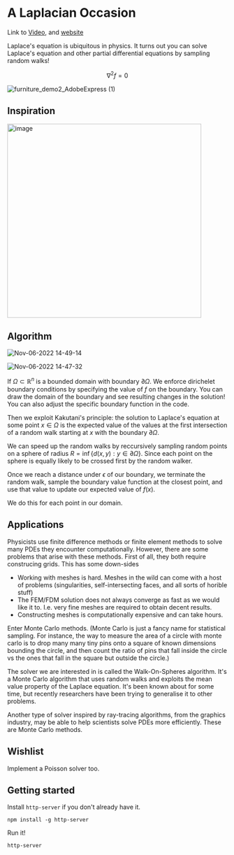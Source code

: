 # A Laplacian Occasion

Link to [Video](https://www.youtube.com/watch?v=UYc4qoM6iBo), and [website](https://sage-arithmetic-1997b4.netlify.app/)

Laplace's equation is ubiquitous in physics. It turns out you can solve Laplace's equation and other partial differential equations by sampling random walks! 


$$
\nabla^2 f = 0
$$

![furniture_demo2_AdobeExpress (1)](https://user-images.githubusercontent.com/28833859/200190444-6de5d978-d92d-40d6-9eee-6b04518d345b.gif)


## Inspiration
<img width="444" alt="image" src="https://user-images.githubusercontent.com/25064071/200190084-0a12f008-7ef7-43e3-affc-63df428d9cb3.png">

## Algorithm

![Nov-06-2022 14-49-14](https://user-images.githubusercontent.com/28833859/200191805-f06a3368-2c3b-41f5-88ab-05b887e8885a.gif)

![Nov-06-2022 14-47-32](https://user-images.githubusercontent.com/28833859/200191855-a697da81-55be-49e0-9eaa-b6ad43c63e16.gif)


If $\Omega \subset \mathbb R^n$ is a bounded domain with boundary $\partial \Omega$. We enforce dirichelet boundary conditions by specifying the value of $f$ on the boundary. You can draw the domain of the boundary and see resulting changes in the solution! You can also adjust the specific boundary function in the code.

Then we exploit Kakutani's principle: the solution to Laplace's equation at some point $x\in\Omega$ is the expected value of the values at the first intersection of a random walk starting at $x$ with the boundary $\partial \Omega$. 

We can speed up the random walks by reccursively sampling random points on a sphere of radius $R=\inf \{d(x,y):y\in\partial \Omega\}$. Since each point on the sphere is equally likely to be crossed first by the random walker. 

Once we reach a distance under $\epsilon$ of our boundary, we terminate the random walk, sample the boundary value function at the closest point, and use that value to update our expected value of $f(x)$.

We do this for each point in our domain. 

## Applications
Physicists use finite difference methods or finite element methods to solve many PDEs they encounter computationally. However, there are some problems that arise with these methods. First of all, they both require construcing grids. This has some down-sides 
- Working with meshes is hard. Meshes in the wild can come with a host of problems (singularities, self-intersecting faces, and all sorts of horible stuff)
- The FEM/FDM solution does not always converge as fast as we would like it to. I.e. very fine meshes are required to obtain decent results.
- Constructing meshes is computationally expensive and can take hours. 

Enter Monte Carlo methods. (Monte Carlo is just a fancy name for statistical sampling. For instance, the way to measure the area of a circle with monte carlo is to drop many many tiny pins onto a square of known dimensions bounding the circle, and then count the ratio of pins that fall inside the circle vs the ones that fall in the square but outside the circle.)

The solver we are interested in is called the Walk-On-Spheres algorithm. It's a Monte Carlo algorithm that uses random walks and exploits the mean value property of the Laplace equation. It's been known about for some time, but recently researchers have been trying to generalise it to other problems. 

Another type of solver inspired by ray-tracing algorithms, from the graphics industry, may be able to help scientists solve PDEs more efficiently. These are Monte Carlo methods.


## Wishlist

Implement a Poisson solver too.


## Getting started
Install `http-server` if you don't already have it.
```
npm install -g http-server
```

Run it!
```
http-server
```
